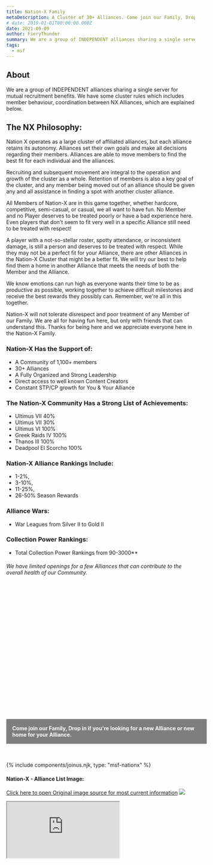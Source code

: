 ```yaml
---
title: Nation-X Family
metaDescription: A Cluster of 30+ Alliances. Come join our Family, Drop in if you're looking for a new Alliance or new home for your Alliance.
# date: 2019-01-01T00:00:00.000Z
date: 2021-09-09
author: FieryThunder
summary: We are a group of INDEPENDENT alliances sharing a single server for mutual recruitment benefits. We have some cluster rules which includes member behaviour, coordination between NX Alliances, which are explained below.
tags:
  - msf
---
```

## About

We are a group of INDEPENDENT alliances sharing a single server for mutual recruitment benefits. We have some cluster rules which includes member behaviour, coordination between NX Alliances, which are explained below.


## The NX Philosophy:

Nation X operates as a large cluster of affiliated alliances, but each alliance retains its autonomy. Alliances set their own goals and make all decisions regarding their members. Alliances are able to move members to find the best fit for each individual and the alliances. 

Recruiting and subsequent movement are integral to the operation and growth of the cluster as a whole. Retention of members is also a key goal of the cluster, and any member being moved out of an alliance should be given any and all assistance in finding a spot with another cluster alliance.

All Members of Nation-X are in this game together, whether hardcore, competitive, semi-casual, or casual, we all want to have fun. No Member and no Player deserves to be treated poorly or have a bad experience here. Even players that don't seem to fit very well in a specific Alliance still need to be treated with respect!

A player with a not-so-stellar roster, spotty attendance, or inconsistent damage, is still a person and deserves to be treated with respect. While they may not be a perfect fit for your Alliance, there are other Alliances in the Nation-X Cluster that might be a better fit. We will try our best to help find them a home in another Alliance that meets the needs of both the Member and the Alliance.

We know emotions can run high as everyone wants their time to be as productive as possible, working together to achieve difficult milestones and receive the best rewards they possibly can. Remember, we're all in this together.

Nation-X will not tolerate disrespect and poor treatment of any Member of our Family. We are all for having fun here, but only with friends that can understand this. Thanks for being here and we appreciate everyone here in the Nation-X Family.

### Nation-X Has the Support of:
- A Community of 1,100+ members
- 30+ Alliances
- A Fully Organized and Strong Leadership
- Direct access to well known Content Creators
- Constant STP/CP growth for You & Your Alliance


### The Nation-X Community Has a Strong List of Achievements:
- Ultimus VII 40%
- Ultimus VII 30%
- Ultimus VI 100%
- Greek Raids IV 100%
- Thanos III 100%
- Deadpool El Scorcho 100%


### Nation-X Alliance Rankings Include:
- 1-2%, 
- 3-10%, 
- 11-25%, 
- 26-50% Season Rewards


### Alliance Wars:
- War Leagues from Silver II to Gold II


### Collection Power Rankings:
- Total Collection Power Rankings from 90-3000**


###### We have limited openings for a few Alliances that can contribute to the overall health of our Community.
<li style="list-style: none; position: relative; margin-top: 0; padding-top: 0; margin-bottom: 3rem;">
  <a href="https://discord.gg/Ph6JqRa" style="background: url(/assets/img/msf-nx.jpg) no-repeat bottom center; 
  background-size: cover;
  display: block;
  width: 100%;
  height: 26rem;">
  <h4><p style="position: absolute; bottom: 0;  margin-bottom: 0; padding: 1rem; background-color: rgba(0,0,0,.5); width: 100%; color: white;">Come join our Family, Drop in if you're looking for a new Alliance or new home for your Alliance.</p></h4>
  </a>
</li>

{% include components/joinus.njk, type: "msf-nationx" %}

#### Nation-X - Alliance List Image:
[Click here to open Original image source for most current information](https://drive.google.com/thumbnail?id=1DF41qnOMonNNUn05gSUrM9_sxgiw5L1Y&sz=w800-h1000)
![](https://drive.google.com/thumbnail?id=1DF41qnOMonNNUn05gSUrM9_sxgiw5L1Y&sz=w800-h1000) 
<iframe src="https://docs.google.com/spreadsheets/d/e/2PACX-1vQM_ZRahCZ_vlj9TqFuILNKtQ_8nwfudF94NOePKanaOH96RdGk35i1HrxHuKN2oPqYNVdXUoTR7Z4T/pubhtml?widget=true&amp;headers=false"></iframe>